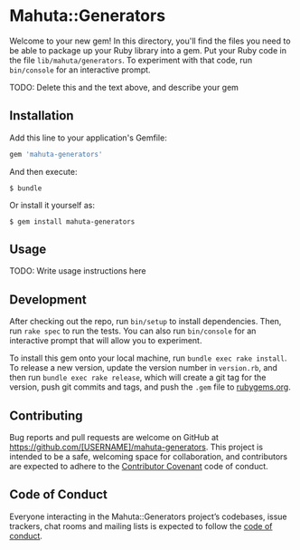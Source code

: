 # Mahuta::Generators

Welcome to your new gem! In this directory, you'll find the files you need to be able to package up your Ruby library into a gem. Put your Ruby code in the file `lib/mahuta/generators`. To experiment with that code, run `bin/console` for an interactive prompt.

TODO: Delete this and the text above, and describe your gem

## Installation

Add this line to your application's Gemfile:

```ruby
gem 'mahuta-generators'
```

And then execute:

    $ bundle

Or install it yourself as:

    $ gem install mahuta-generators

## Usage

TODO: Write usage instructions here

## Development

After checking out the repo, run `bin/setup` to install dependencies. Then, run `rake spec` to run the tests. You can also run `bin/console` for an interactive prompt that will allow you to experiment.

To install this gem onto your local machine, run `bundle exec rake install`. To release a new version, update the version number in `version.rb`, and then run `bundle exec rake release`, which will create a git tag for the version, push git commits and tags, and push the `.gem` file to [rubygems.org](https://rubygems.org).

## Contributing

Bug reports and pull requests are welcome on GitHub at https://github.com/[USERNAME]/mahuta-generators. This project is intended to be a safe, welcoming space for collaboration, and contributors are expected to adhere to the [Contributor Covenant](http://contributor-covenant.org) code of conduct.

## Code of Conduct

Everyone interacting in the Mahuta::Generators project’s codebases, issue trackers, chat rooms and mailing lists is expected to follow the [code of conduct](https://github.com/[USERNAME]/mahuta-generators/blob/master/CODE_OF_CONDUCT.md).
